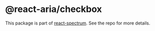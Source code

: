 # @react-aria/checkbox

This package is part of [react-spectrum](https://github.com/watheia/rsp-kit). See the repo for more details.
